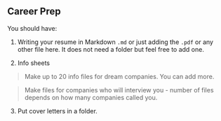 ## Career Prep

You should have:

1. Writing your resume in Markdown `.md` or just adding the `.pdf` or any other file here. It does not need a folder but feel free to add one.


2. Info sheets 

> Make up to 20 info files for dream companies. You can add more.

> Make files for companies who will interview you - number of files depends on how many companies called you.

3. Put cover letters in a folder.